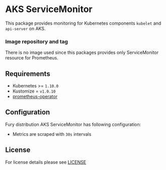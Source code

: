 # AKS ServiceMonitor

This package provides monitoring for Kubernetes components `kubelet` and `api-server` on AKS. 

### Image repository and tag

There is no image used since this packages provides only ServiceMonitor resource
for Prometheus.

## Requirements

- Kubernetes >= `1.10.0`
- Kustomize = `v1.0.10`
- [prometheus-operator](../prometheus-operator)


## Configuration

Fury distribution AKS ServiceMonitor has following configuration:

- Metrics are scraped with `30s` intervals


## License

For license details please see [LICENSE](https://sighup.io/fury/license)
